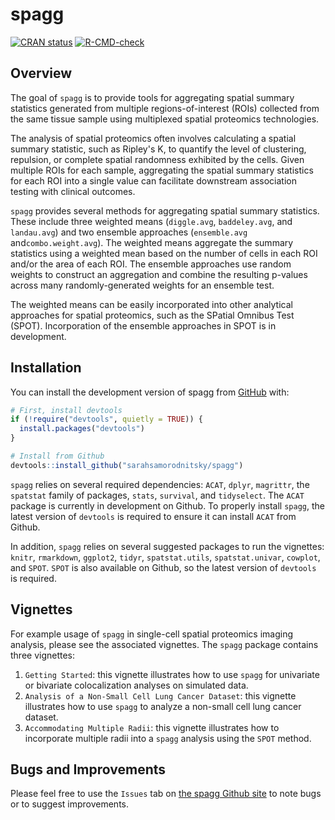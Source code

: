 
<!-- README.md is generated from README.Rmd. Please edit that file -->

# spagg

<!-- badges: start -->

[![CRAN
status](https://www.r-pkg.org/badges/version/spagg)](https://CRAN.R-project.org/package=spagg)
[![R-CMD-check](https://github.com/sarahsamorodnitsky/spagg/actions/workflows/R-CMD-check.yaml/badge.svg)](https://github.com/sarahsamorodnitsky/spagg/actions/workflows/R-CMD-check.yaml)
<!-- badges: end -->

## Overview

The goal of `spagg` is to provide tools for aggregating spatial summary
statistics generated from multiple regions-of-interest (ROIs) collected 
from the same tissue sample using multiplexed spatial proteomics technologies.

The analysis of spatial proteomics often involves calculating a spatial summary
statistic, such as Ripley's K, to quantify the level of clustering, repulsion, or 
complete spatial randomness exhibited by the cells. Given multiple ROIs for each sample,
aggregating the spatial summary statistics for each ROI into a single value can facilitate
downstream association testing with clinical outcomes. 

`spagg` provides several methods for aggregating spatial summary statistics. These include
three weighted means (`diggle.avg`, `baddeley.avg`, and `landau.avg`) and two ensemble
approaches (`ensemble.avg` and`combo.weight.avg`). The weighted means aggregate
the summary statistics using a weighted mean based on the number of cells in each ROI and/or the 
area of each ROI. The ensemble approaches use random weights to construct an aggregation and combine the 
resulting p-values across many randomly-generated weights for an ensemble test. 

The weighted means can be easily incorporated into other analytical approaches for spatial proteomics,
such as the SPatial Omnibus Test (SPOT). Incorporation of the ensemble approaches in SPOT is in development. 

## Installation

You can install the development version of spagg from
[GitHub](https://github.com/) with:

``` r
# First, install devtools
if (!require("devtools", quietly = TRUE)) {
  install.packages("devtools")
}

# Install from Github
devtools::install_github("sarahsamorodnitsky/spagg")
```

`spagg` relies on several required dependencies: `ACAT`, `dplyr`, `magrittr`, the `spatstat` family of packages, `stats`, `survival`, and `tidyselect`. The `ACAT` package is currently in development on Github. To properly install `spagg`, the latest version of `devtools` is required to ensure it can install `ACAT` from Github. 

In addition, `spagg` relies on several suggested packages to run the vignettes: `knitr`, `rmarkdown`, `ggplot2`, `tidyr`, `spatstat.utils`, `spatstat.univar`, `cowplot`, and `SPOT`. `SPOT` is also available on Github, so the latest version of `devtools` is required. 

## Vignettes

For example usage of `spagg` in single-cell spatial proteomics imaging
analysis, please see the associated vignettes. The `spagg` package contains three vignettes:

1. `Getting Started`: this vignette illustrates how to use `spagg` for univariate or bivariate colocalization analyses on simulated data.
2. `Analysis of a Non-Small Cell Lung Cancer Dataset`: this vignette illustrates how to use `spagg` to analyze a non-small cell lung cancer dataset.
3. `Accommodating Multiple Radii`: this vignette illustrates how to incorporate multiple radii into a `spagg` analysis using the `SPOT` method.

## Bugs and Improvements

Please feel free to use the `Issues` tab on [the spagg Github site](https://github.com/sarahsamorodnitsky/spagg) to note bugs or to suggest improvements. 
